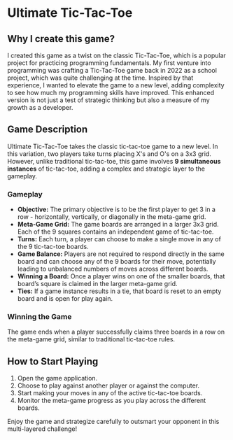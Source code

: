 # Ultimate Tic-Tac-Toe

## Why I create this game?

I created this game as a twist on the classic Tic-Tac-Toe, which is a popular project for practicing programming fundamentals. My first venture into programming was crafting a Tic-Tac-Toe game back in 2022 as a school project, which was quite challenging at the time. Inspired by that experience, I wanted to elevate the game to a new level, adding complexity to see how much my programming skills have improved. This enhanced version is not just a test of strategic thinking but also a measure of my growth as a developer.

## Game Description

Ultimate Tic-Tac-Toe takes the classic tic-tac-toe game to a new level. In this variation, two players take turns placing X's and O's on a 3x3 grid. However, unlike traditional tic-tac-toe, this game involves **9 simultaneous instances** of tic-tac-toe, adding a complex and strategic layer to the gameplay.

### Gameplay

- **Objective:** The primary objective is to be the first player to get 3 in a row - horizontally, vertically, or diagonally in the meta-game grid.
- **Meta-Game Grid:** The game boards are arranged in a larger 3x3 grid. Each of the 9 squares contains an independent game of tic-tac-toe.
- **Turns:** Each turn, a player can choose to make a single move in any of the 9 tic-tac-toe boards.
- **Game Balance:** Players are not required to respond directly in the same board and can choose any of the 9 boards for their move, potentially leading to unbalanced numbers of moves across different boards.
- **Winning a Board:** Once a player wins on one of the smaller boards, that board’s square is claimed in the larger meta-game grid.
- **Ties:** If a game instance results in a tie, that board is reset to an empty board and is open for play again.

### Winning the Game

The game ends when a player successfully claims three boards in a row on the meta-game grid, similar to traditional tic-tac-toe rules.

## How to Start Playing

1. Open the game application.
2. Choose to play against another player or against the computer.
3. Start making your moves in any of the active tic-tac-toe boards.
4. Monitor the meta-game progress as you play across the different boards.

Enjoy the game and strategize carefully to outsmart your opponent in this multi-layered challenge!

